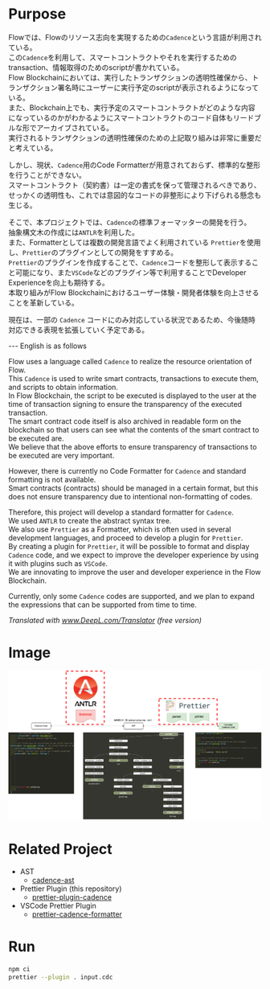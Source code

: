 # Purpose

Flowでは、Flowのリソース志向を実現するための`Cadence`という言語が利用されている。  
この`Cadence`を利用して、スマートコントラクトやそれを実行するためのtransaction、情報取得のためのscriptが書かれている。  
Flow Blockchainにおいては、実行したトランザクションの透明性確保から、トランザクション署名時にユーザーに実行予定のscriptが表示されるようになっている。  
また、Blockchain上でも、実行予定のスマートコントラクトがどのような内容になっているのかがわかるようにスマートコントラクトのコード自体もリードブルな形でアーカイブされている。  
実行されるトランザクションの透明性確保のための上記取り組みは非常に重要だと考えている。  

しかし、現状、`Cadence`用のCode Formatterが用意されておらず、標準的な整形を行うことができない。  
スマートコントラクト（契約書）は一定の書式を保って管理されるべきであり、せっかくの透明性も、これでは意図的なコードの非整形により下げられる懸念も生じる。  

そこで、本プロジェクトでは、`Cadence`の標準フォーマッターの開発を行う。  
抽象構文木の作成には`ANTLR`を利用した。  
また、Formatterとしては複数の開発言語でよく利用されている `Prettier`を使用し、`Prettier`のプラグインとしての開発をすすめる。  
`Prettier`のプラグインを作成することで、`Cadence`コードを整形して表示すること可能になり、また`VSCode`などのプラグイン等で利用することでDeveloper Experienceを向上も期待する。  
本取り組みがFlow Blockchainにおけるユーザー体験・開発者体験を向上させることを革新している。  

現在は、一部の `Cadence` コードにのみ対応している状況であるため、今後随時対応できる表現を拡張していく予定である。  

--- English is as follows

Flow uses a language called `Cadence` to realize the resource orientation of Flow.  
This `Cadence` is used to write smart contracts, transactions to execute them, and scripts to obtain information.  
In Flow Blockchain, the script to be executed is displayed to the user at the time of transaction signing to ensure the transparency of the executed transaction.  
The smart contract code itself is also archived in readable form on the blockchain so that users can see what the contents of the smart contract to be executed are.  
We believe that the above efforts to ensure transparency of transactions to be executed are very important.

However, there is currently no Code Formatter for `Cadence` and standard formatting is not available.  
Smart contracts (contracts) should be managed in a certain format, but this does not ensure transparency due to intentional non-formatting of codes.

Therefore, this project will develop a standard formatter for `Cadence`.  
We used `ANTLR` to create the abstract syntax tree.  
We also use `Prettier` as a Formatter, which is often used in several development languages, and proceed to develop a plugin for `Prettier`.  
By creating a plugin for `Prettier`, it will be possible to format and display `Cadence` code, and we expect to improve the developer experience by using it with plugins such as `VSCode`.  
We are innovating to improve the user and developer experience in the Flow Blockchain.

Currently, only some `Cadence` codes are supported, and we plan to expand the expressions that can be supported from time to time.

_Translated with www.DeepL.com/Translator (free version)_

# Image

![alt](image.drawio.png)

# Related Project

- AST
  - [cadence-ast](https://github.com/meganepro/cadence-ast)
- Prettier Plugin (this repository)
  - [prettier-plugin-cadence](https://github.com/meganepro/prettier-plugin-cadence)
- VSCode Prettier Plugin
  - [prettier-cadence-formatter](https://github.com/meganepro/prettier-cadence-formatter)

# Run

```sh
npm ci
prettier --plugin . input.cdc
```